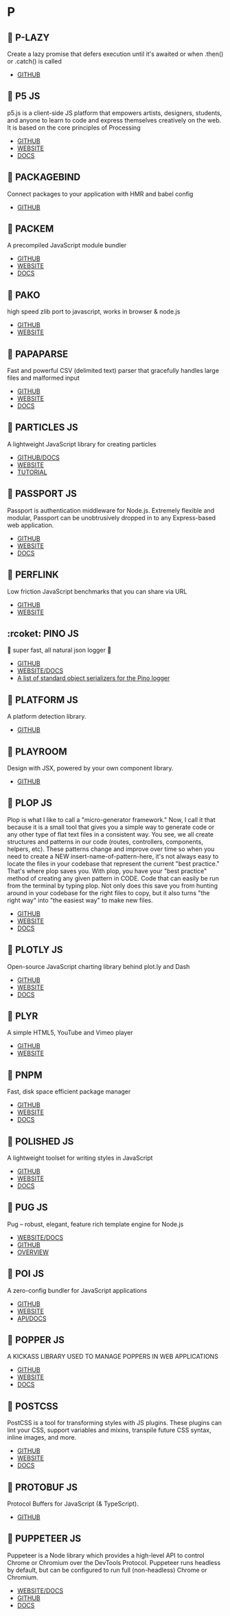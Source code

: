 # P

## :rocket: P-LAZY

Create a lazy promise that defers execution until it's awaited or when .then() or .catch() is called

* [GITHUB](https://github.com/sindresorhus/p-lazy)

## :rocket: P5 JS

p5.js is a client-side JS platform that empowers artists, designers, students, and anyone to learn to code and express themselves creatively on the web. It is based on the core principles of Processing

* [GITHUB](https://github.com/processing/p5.js)
* [WEBSITE](https://p5js.org/)
* [DOCS](https://p5js.org/reference/)

## :rocket: PACKAGEBIND

Connect packages to your application with HMR and babel config

* [GITHUB](https://github.com/interviewstreet/packagebind)

## :rocket: PACKEM

A precompiled JavaScript module bundler

* [GITHUB](https://github.com/packem/packem)
* [WEBSITE](https://packem.github.io/)
* [DOCS](https://packem.github.io/docs/getting-started.html)

## :rocket: PAKO

high speed zlib port to javascript, works in browser & node.js

* [GITHUB](https://github.com/nodeca/pako)
* [WEBSITE](http://nodeca.github.io/pako/)

## :rocket: PAPAPARSE

Fast and powerful CSV (delimited text) parser that gracefully handles large files and malformed input

* [GITHUB](https://github.com/mholt/PapaParse)
* [WEBSITE](https://www.papaparse.com/)
* [DOCS](https://www.papaparse.com/docs)

## :rocket: PARTICLES JS

A lightweight JavaScript library for creating particles

* [GITHUB/DOCS](https://github.com/VincentGarreau/particles.js)
* [WEBSITE](https://vincentgarreau.com/particles.js/)
* [TUTORIAL](https://www.youtube.com/watch?v=qK3cgD09Qf0)

## :rocket: PASSPORT JS

Passport is authentication middleware for Node.js. Extremely flexible and modular, Passport can be unobtrusively dropped in to any Express-based web application.

* [GITHUB](https://github.com/jaredhanson/passport)
* [WEBSITE](http://www.passportjs.org/)
* [DOCS](http://www.passportjs.org/docs/downloads/html/)

## :rocket: PERFLINK

Low friction JavaScript benchmarks that you can share via URL

* [GITHUB](https://github.com/lukejacksonn/perflink)
* [WEBSITE](https://perf.link/)

## :rcoket: PINO JS

:evergreen_tree: super fast, all natural json logger :evergreen_tree:

* [GITHUB](https://github.com/pinojs/pino)
* [WEBSITE/DOCS](http://getpino.io/#/)
* [A list of standard object serializers for the Pino logger](https://github.com/pinojs/pino-std-serializers)

## :rocket: PLATFORM JS

A platform detection library.

* [GITHUB](https://github.com/bestiejs/platform.js)

## :rocket: PLAYROOM

Design with JSX, powered by your own component library.

* [GITHUB](https://github.com/seek-oss/playroom)

## :rocket: PLOP JS

Plop is what I like to call a "micro-generator framework." Now, I call it that because it is a small tool that gives you a simple way to generate code or any other type of flat text files in a consistent way. You see, we all create structures and patterns in our code (routes, controllers, components, helpers, etc). These patterns change and improve over time so when you need to create a NEW insert-name-of-pattern-here, it's not always easy to locate the files in your codebase that represent the current "best practice." That's where plop saves you. With plop, you have your "best practice" method of creating any given pattern in CODE. Code that can easily be run from the terminal by typing plop. Not only does this save you from hunting around in your codebase for the right files to copy, but it also turns "the right way" into "the easiest way" to make new files.

* [GITHUB](https://github.com/amwmedia/plop)
* [WEBSITE](https://plopjs.com/)
* [DOCS](https://plopjs.com/documentation/)

## :rocket: PLOTLY JS

Open-source JavaScript charting library behind plot.ly and Dash

* [GITHUB](https://github.com/plotly/plotly.js)
* [WEBSITE](https://plot.ly/javascript/)
* [DOCS](https://plot.ly/javascript/reference/)

## :rocket: PLYR

A simple HTML5, YouTube and Vimeo player

* [GITHUB](https://github.com/sampotts/plyr)
* [WEBSITE](https://plyr.io/)

## :rocket: PNPM

Fast, disk space efficient package manager

* [GITHUB](https://github.com/pnpm/pnpm)
* [WEBSITE](https://pnpm.js.org/)
* [DOCS](https://pnpm.js.org/docs/en/motivation.html)

## :rocket: POLISHED JS

A lightweight toolset for writing styles in JavaScript

* [GITHUB](https://github.com/styled-components/polished)
* [WEBSITE](https://polished.js.org/)
* [DOCS](https://polished.js.org/docs/)

## :rocket: PUG JS

Pug – robust, elegant, feature rich template engine for Node.js

* [WEBSITE/DOCS](https://pugjs.org/api/getting-started.html)
* [GITHUB](https://github.com/pugjs/pug)
* [OVERVIEW](https://devdocs.io/pug/)

## :rocket: POI JS

A zero-config bundler for JavaScript applications

* [GITHUB](https://github.com/egoist/poi)
* [WEBSITE](https://poi.js.org/)
* [API/DOCS](https://poi.js.org/api.html)

## :rocket: POPPER JS

A KICKASS LIBRARY USED TO MANAGE POPPERS IN WEB APPLICATIONS

* [GITHUB](https://github.com/FezVrasta/popper.js)
* [WEBSITE](https://popper.js.org/)
* [DOCS](https://popper.js.org/popper-documentation.html)

## :rocket: POSTCSS

PostCSS is a tool for transforming styles with JS plugins. These plugins can lint your CSS, support variables and mixins, transpile future CSS syntax, inline images, and more.

* [GITHUB](https://github.com/postcss/postcss)
* [WEBSITE](https://postcss.org/)
* [DOCS](https://github.com/postcss/postcss/tree/master/docs)

## :rocket: PROTOBUF JS

Protocol Buffers for JavaScript (& TypeScript).

* [GITHUB](https://github.com/protobufjs/protobuf.js)

## :rocket: PUPPETEER JS

Puppeteer is a Node library which provides a high-level API to control Chrome or Chromium over the DevTools Protocol. Puppeteer runs headless by default, but can be configured to run full (non-headless) Chrome or Chromium.

* [WEBSITE/DOCS](https://pptr.dev/)
* [GITHUB](https://github.com/GoogleChrome/puppeteer)
* [DOCS](https://devdocs.io/puppeteer/)

